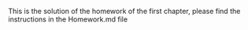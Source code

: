 This is the solution of the homework of the first chapter, please find the instructions in the Homework.md file
